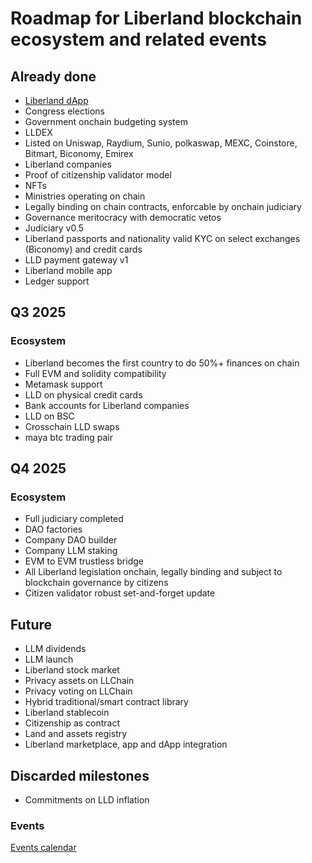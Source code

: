 # Roadmap for Liberland blockchain ecosystem and related events


## Already done
- [Liberland dApp](https://blockchain.liberland.org)
- Congress elections
- Government onchain budgeting system
- LLDEX
- Listed on Uniswap, Raydium, Sunio, polkaswap, MEXC, Coinstore, Bitmart, Biconomy, Emirex
- Liberland companies
- Proof of citizenship validator model
- NFTs
- Ministries operating on chain
- Legally binding on chain contracts, enforcable by onchain judiciary
- Governance meritocracy with democratic vetos
- Judiciary v0.5
- Liberland passports and nationality valid KYC on select exchanges (Biconomy) and credit cards
- LLD payment gateway v1
- Liberland mobile app
- Ledger support

## Q3 2025
### Ecosystem

- Liberland becomes the first country to do 50%+ finances on chain
- Full EVM and solidity compatibility
- Metamask support
- LLD on physical credit cards
- Bank accounts for Liberland companies
- LLD on BSC
- Crosschain LLD swaps
- maya btc trading pair

## Q4 2025
### Ecosystem

- Full judiciary completed
- DAO factories
- Company DAO builder
- Company LLM staking
- EVM to EVM trustless bridge
- All Liberland legislation onchain, legally binding and subject to blockchain governance by citizens
- Citizen validator robust set-and-forget update

## Future
- LLM dividends
- LLM launch
- Liberland stock market
- Privacy assets on LLChain
- Privacy voting on LLChain
- Hybrid traditional/smart contract library
- Liberland stablecoin
- Citizenship as contract
- Land and assets registry
- Liberland marketplace, app and dApp integration

## Discarded milestones
- Commitments on LLD inflation

### Events
[Events calendar](https://calendar.google.com/calendar/u/0/embed?height=498&wkst=2&bgcolor=%23ffffff&ctz=Europe/Prague&src=dGhiM2p0Ymc4NGhnbjE3bjBxZWtkaGFpbmdAZ3JvdXAuY2FsZW5kYXIuZ29vZ2xlLmNvbQ&color=%23D6AE00&showTabs=0&showNav=0&showPrint=0&showDate=0&mode=AGENDA&showCalendars=0&showTz=0&showTitle=0)


